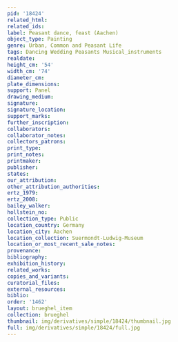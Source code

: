 ```yaml
---
pid: '18424'
related_html: 
related_ids: 
label: Peasant dance, feast (Aachen)
object_type: Painting
genre: Urban, Common and Peasant Life
tags: Dancing Wedding Peasants Musical_instruments
realdate: 
height_cm: '54'
width_cm: '74'
diameter_cm: 
plate_dimensions: 
support: Panel
drawing_medium: 
signature: 
signature_location: 
support_marks: 
further_inscription: 
collaborators: 
collaborator_notes: 
collectors_patrons: 
print_type: 
print_notes: 
printmaker: 
publisher: 
states: 
our_attribution: 
other_attribution_authorities: 
ertz_1979: 
ertz_2008: 
bailey_walker: 
hollstein_no: 
collection_type: Public
location_country: Germany
location_city: Aachen
location_collection: Suermondt-Ludwig-Museum
location_or_most_recent_sale_notes: 
provenance: 
bibliography: 
exhibition_history: 
related_works: 
copies_and_variants: 
curatorial_files: 
external_resources: 
biblio: 
order: '1462'
layout: brueghel_item
collection: brueghel
thumbnail: img/derivatives/simple/18424/thumbnail.jpg
full: img/derivatives/simple/18424/full.jpg
---
```

